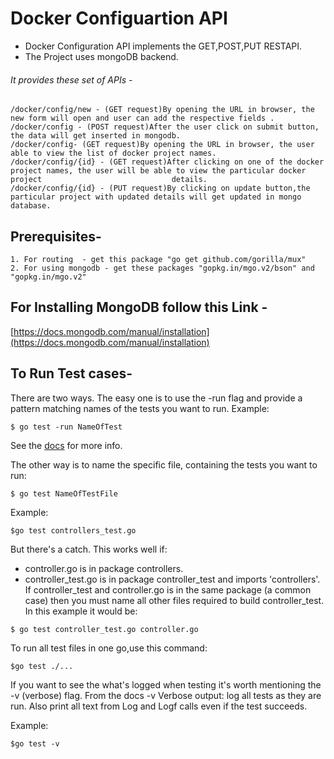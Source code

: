 # Docker Configuartion API
- Docker Configuration API implements the GET,POST,PUT RESTAPI.
- The Project uses mongoDB backend.

###### It provides these set of APIs -
	
	/docker/config/new - (GET request)By opening the URL in browser, the new form will open and user can add the respective fields .
	/docker/config - (POST request)After the user click on submit button, the data will get inserted in mongodb.
	/docker/config- (GET request)By opening the URL in browser, the user able to view the list of docker project names.
	/docker/config/{id} - (GET request)After clicking on one of the docker project names, the user will be able to view the particular docker project 						      details.
	/docker/config/{id} - (PUT request)By clicking on update button,the particular project with updated details will get updated in mongo database.


## Prerequisites-
	
	1. For routing  - get this package "go get github.com/gorilla/mux"
	2. For using mongodb - get these packages "gopkg.in/mgo.v2/bson" and "gopkg.in/mgo.v2"
	

## For Installing MongoDB follow this Link - 
[https://docs.mongodb.com/manual/installation](https://docs.mongodb.com/manual/installation)

## To Run Test cases-
There are two ways. The easy one is to use the -run flag and provide a pattern matching names of the tests you want to run.
 Example:
 ```
 $ go test -run NameOfTest
 ```

 See the [docs](https://golang.org/pkg/testing/#hdr-Subtests_and_Sub_benchmarks) for more info.

 The other way is to name the specific file, containing the tests you want to run:
 ```
 $ go test NameOfTestFile
 ```
 Example:
 ```
 $go test controllers_test.go
 ```

 But there's a catch. This works well if:

 - controller.go is in package controllers.
 - controller_test.go is in package controller_test and imports 'controllers'.
 If controller_test and controller.go is in the same package (a common case) then you must name all other files required to build controller_test.
 In this example it  would  be:
 ```
 $ go test controller_test.go controller.go
 ```

 To run all test files in one go,use this command:

 ```
 $go test ./...
 ```

 If you want to see the what's logged when testing it's worth mentioning the -v (verbose) flag. From the docs -v Verbose output: log all tests as they are run. Also print all text from Log and Logf calls even if the test succeeds.

 Example:
 ```
 $go test -v
 ```




		 
	
	

